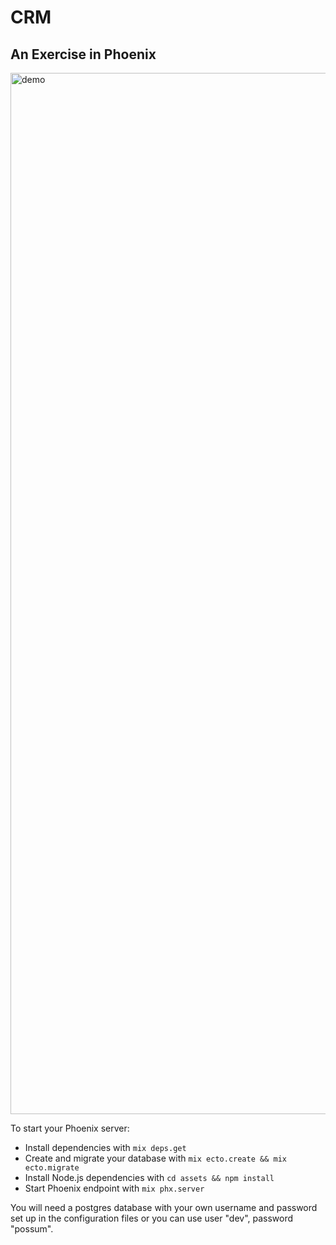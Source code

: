 # CRM 

## An Exercise in Phoenix

<img width="1666" alt="demo" src="https://user-images.githubusercontent.com/13956201/31250787-91baf1d4-a9e1-11e7-8ea0-3a5a6dcb7637.png">

To start your Phoenix server:

  * Install dependencies with `mix deps.get`
  * Create and migrate your database with `mix ecto.create && mix ecto.migrate`
  * Install Node.js dependencies with `cd assets && npm install`
  * Start Phoenix endpoint with `mix phx.server`

You will need a postgres database with your own username and password set up in the configuration files or you can use user "dev", password "possum".





